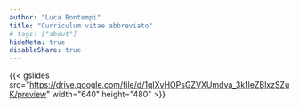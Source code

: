 ```yaml
---
author: "Luca Bontempi"
title: "Curriculum vitae abbreviato"
# tags: ["about"]
hideMeta: true
disableShare: true
---
```

{{< gslides src="https://drive.google.com/file/d/1qIXvHOPsGZVXUmdva_3k1leZBlxzSZuK/preview" width="640" height="480" >}}